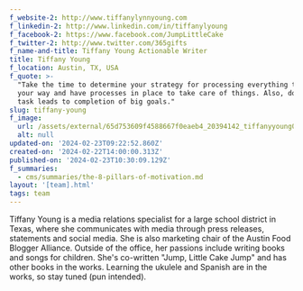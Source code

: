 ```yaml
---
f_website-2: http://www.tiffanylynnyoung.com
f_linkedin-2: http://www.linkedin.com/in/tiffanylyoung
f_facebook-2: https://www.facebook.com/JumpLittleCake
f_twitter-2: http://www.twitter.com/365gifts
f_name-and-title: Tiffany Young Actionable Writer
title: Tiffany Young
f_location: Austin, TX, USA
f_quote: >-
  "Take the time to determine your strategy for processing everything that comes
  your way and have processes in place to take care of things. Also, doing one
  task leads to completion of big goals."
slug: tiffany-young
f_image:
  url: /assets/external/65d753609f4588667f0eaeb4_20394142_tiffanyyoung01.jpeg
  alt: null
updated-on: '2024-02-23T09:22:52.860Z'
created-on: '2024-02-22T14:00:00.313Z'
published-on: '2024-02-23T10:30:09.129Z'
f_summaries:
  - cms/summaries/the-8-pillars-of-motivation.md
layout: '[team].html'
tags: team
---
```


Tiffany Young is a media relations specialist for a large school district in Texas, where she communicates with media through press releases, statements and social media. She is also marketing chair of the Austin Food Blogger Alliance. Outside of the office, her passions include writing books and songs for children. She's co-written "Jump, Little Cake Jump" and has other books in the works. Learning the ukulele and Spanish are in the works, so stay tuned (pun intended).
